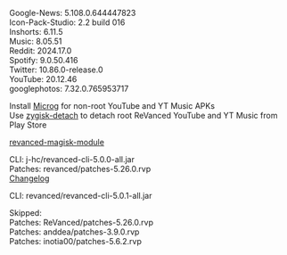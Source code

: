 Google-News: 5.108.0.644447823  
Icon-Pack-Studio: 2.2 build 016  
Inshorts: 6.11.5  
Music: 8.05.51  
Reddit: 2024.17.0  
Spotify: 9.0.50.416  
Twitter: 10.86.0-release.0  
YouTube: 20.12.46  
googlephotos: 7.32.0.765953717  

Install [Microg](https://github.com/ReVanced/GmsCore/releases) for non-root YouTube and YT Music APKs  
Use [zygisk-detach](https://github.com/j-hc/zygisk-detach) to detach root ReVanced YouTube and YT Music from Play Store  

[revanced-magisk-module](https://github.com/j-hc/revanced-magisk-module)
  
CLI: j-hc/revanced-cli-5.0.0-all.jar  
Patches: revanced/patches-5.26.0.rvp  
[Changelog](https://github.com/revanced/revanced-patches/releases/tag/v5.26.0)

CLI: revanced/revanced-cli-5.0.1-all.jar    

Skipped:  
Patches: ReVanced/patches-5.26.0.rvp  
Patches: anddea/patches-3.9.0.rvp  
Patches: inotia00/patches-5.6.2.rvp    
